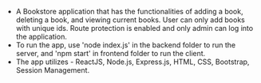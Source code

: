 - A Bookstore application that has the functionalities of adding a book, deleting a book, and viewing current books. User can only add books with unique ids. Route protection is enabled and only admin can log into the application.
- To run the app, use 'node index.js' in the backend folder to run the server, and 'npm start' in frontend folder to run the client.
- The app utilizes - ReactJS, Node.js, Express.js, HTML, CSS, Bootstrap, Session Management.
